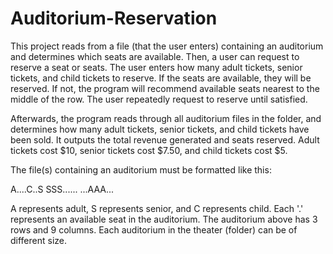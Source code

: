 # Auditorium-Reservation

This project reads from a file (that the user enters) containing an auditorium and determines which seats are available. Then, a user can 
request to reserve a seat or seats. The user enters how many adult tickets, senior tickets, and child tickets to reserve. If the seats are 
available, they will be reserved. If not, the program will recommend available seats nearest to the middle of the row. The user repeatedly
request to reserve until satisfied. 

Afterwards, the program reads through all auditorium files in the folder, and determines how many adult tickets, senior tickets, and child
tickets have been sold. It outputs the total revenue generated and seats reserved. Adult tickets cost $10, senior tickets cost $7.50, and 
child tickets cost $5.

The file(s) containing an auditorium must be formatted like this:

A....C..S
SSS......
...AAA...

A represents adult, S represents senior, and C represents child. Each '.' represents an available seat in the auditorium. The auditorium 
above has 3 rows and 9 columns. Each auditorium in the theater (folder) can be of different size. 
